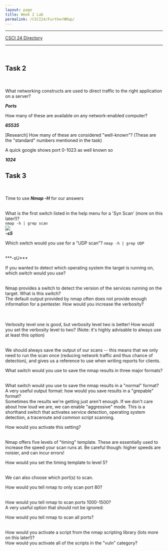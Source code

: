```yaml
---
layout: page
title: Week 2 Lab
permalink: /CSCI24/FurtherNMap/
---
```


---

[CSCI 24 Directory](https://zacvr.github.io/CSCI24/)
<br/>

---
<br/>

Task 2
---

<br/><br/>
What networking constructs are used to direct traffic to the right application on a server?

***Ports***


How many of these are available on any network-enabled computer?

***65535***



[Research] How many of these are considered "well-known"? (These are the "standard" numbers mentioned in the task)

A quick google shows port 0-1023 as well known so

***1024***


Task 3
---

<br/><br/>
Time to use
***Nmap -H*** for our answers
<br/><br/>


What is the first switch listed in the help menu for a 'Syn Scan' (more on this later!)?
<br/>
```nmap -h | grep scan```
<br/>
<img src="/images/CSCI24/FurtherNMap/Task 3 Q1.png">
<br/>
***-sS***
<br/>


Which switch would you use for a "UDP scan"?
```nmap -h | grep UDP```
<br/>

<br/>
***-sU***
<br/>


If you wanted to detect which operating system the target is running on, which switch would you use?

<br/>
Nmap provides a switch to detect the version of the services running on the target. What is this switch?

<br/>
The default output provided by nmap often does not provide enough information for a pentester. How would you increase the verbosity?

<br/><br/>
Verbosity level one is good, but verbosity level two is better! How would you set the verbosity level to two?
(Note: it's highly advisable to always use at least this option)

<br/>
We should always save the output of our scans -- this means that we only need to run the scan once (reducing network traffic and thus chance of detection), and gives us a reference to use when writing reports for clients.

What switch would you use to save the nmap results in three major formats?

<br/>
What switch would you use to save the nmap results in a "normal" format?

<br/>
A very useful output format: how would you save results in a "grepable" format?

<br/>
Sometimes the results we're getting just aren't enough. If we don't care about how loud we are, we can enable "aggressive" mode. This is a shorthand switch that activates service detection, operating system detection, a traceroute and common script scanning.

How would you activate this setting?

<br/>
Nmap offers five levels of "timing" template. These are essentially used to increase the speed your scan runs at. Be careful though: higher speeds are noisier, and can incur errors!

How would you set the timing template to level 5?

<br/>
We can also choose which port(s) to scan.

How would you tell nmap to only scan port 80?

<br/>
How would you tell nmap to scan ports 1000-1500?

<br/>
A very useful option that should not be ignored:

How would you tell nmap to scan all ports?

<br/>
How would you activate a script from the nmap scripting library (lots more on this later!)?

<br/>
How would you activate all of the scripts in the "vuln" category?

<br/>
